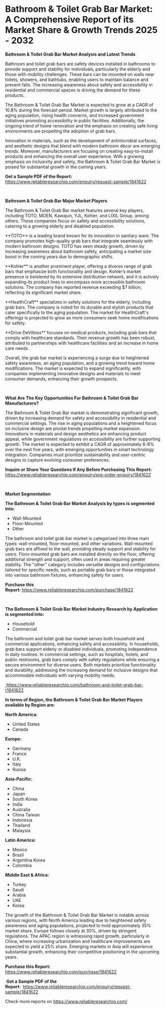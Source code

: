 <p><h1>Bathroom & Toilet Grab Bar Market: A Comprehensive Report of its Market Share & Growth Trends 2025 - 2032</h1></p><p><strong>Bathroom & Toilet Grab Bar Market Analysis and Latest Trends</strong></p>
<p><p>Bathroom and toilet grab bars are safety devices installed in bathrooms to provide support and stability for individuals, particularly the elderly and those with mobility challenges. These bars can be mounted on walls near toilets, showers, and bathtubs, enabling users to maintain balance and prevent falls. The increasing awareness about safety and accessibility in residential and commercial spaces is driving the demand for these products.</p><p>The Bathroom & Toilet Grab Bar Market is expected to grow at a CAGR of 10.8% during the forecast period. Market growth is largely attributed to the aging population, rising health concerns, and increased government initiatives promoting accessibility in public facilities. Additionally, the ongoing trend of home renovation and the emphasis on creating safe living environments are propelling the adoption of grab bars.</p><p>Innovation in materials, such as the development of antimicrobial surfaces, and aesthetic designs that blend with modern bathroom décor are emerging trends. Moreover, manufacturers are focusing on creating easy-to-install products and enhancing the overall user experience. With a growing emphasis on inclusivity and safety, the Bathroom & Toilet Grab Bar Market is poised for substantial growth in the coming years.</p></p>
<p><strong>Get a Sample PDF of the Report:&nbsp;</strong> <a href="https://www.reliableresearchiq.com/enquiry/request-sample/1841622?utm_campaign=3318&utm_medium=2&utm_source=Github&utm_content=ia&utm_term=05042025&utm_id=bathroom-toilet-grab-bar">https://www.reliableresearchiq.com/enquiry/request-sample/1841622</a></p>
<p>&nbsp;</p>
<p><strong>Bathroom & Toilet Grab Bar Major Market Players</strong></p>
<p><p>The Bathroom & Toilet Grab Bar market features several key players, including TOTO, MOEN, Kawajun, YJL, Kohler, and LIXIL Group, among others. These companies focus on safety and accessibility solutions, catering to a growing elderly and disabled population.</p><p>**TOTO** is a leading brand known for its innovation in sanitary ware. The company promotes high-quality grab bars that integrate seamlessly with modern bathroom designs. TOTO has seen steady growth, driven by increasing awareness about bathroom safety, anticipating a market size boost in the coming years due to demographic shifts.</p><p>**Kohler** is another prominent player, offering a diverse range of grab bars that emphasize both functionality and design. Kohler’s market presence is bolstered by its extensive distribution network, and it is actively expanding its product lines to encompass more accessible bathroom solutions. The company has reported revenue exceeding $7 billion, reflecting its significant market share.</p><p>**HealthCraft** specializes in safety solutions for the elderly, including grab bars. The company is noted for its durable and stylish products that cater specifically to the aging population. The market for HealthCraft's offerings is projected to grow as more consumers seek home modifications for safety.</p><p>**Drive DeVilbiss** focuses on medical products, including grab bars that comply with healthcare standards. Their revenue growth has been robust, attributed to partnerships with healthcare facilities and an increase in home care needs.</p><p>Overall, the grab bar market is experiencing a surge due to heightened safety awareness, an aging population, and a growing trend toward home modifications. The market is expected to expand significantly, with companies implementing innovative designs and materials to meet consumer demands, enhancing their growth prospects.</p></p>
<p>&nbsp;</p>
<p><strong>What Are The Key Opportunities For Bathroom & Toilet Grab Bar Manufacturers?</strong></p>
<p><p>The Bathroom & Toilet Grab Bar market is demonstrating significant growth, driven by increasing demand for safety and accessibility in residential and commercial settings. The rise in aging populations and a heightened focus on inclusive design are pivotal trends propelling market expansion. Innovations in materials and design aesthetics are enhancing product appeal, while government regulations on accessibility are further supporting growth. The market is expected to exhibit a CAGR of approximately 6-8% over the next five years, with emerging opportunities in smart technology integration. Companies must prioritize sustainability and user-centric designs to capture evolving consumer preferences.</p></p>
<p><strong>Inquire or Share Your Questions If Any Before Purchasing This Report:</strong> <a href="https://www.reliableresearchiq.com/enquiry/pre-order-enquiry/1841622?utm_campaign=3318&utm_medium=2&utm_source=Github&utm_content=ia&utm_term=05042025&utm_id=bathroom-toilet-grab-bar">https://www.reliableresearchiq.com/enquiry/pre-order-enquiry/1841622</a></p>
<p>&nbsp;</p>
<p><strong>Market Segmentation</strong></p>
<p><strong>The Bathroom & Toilet Grab Bar Market Analysis by types is segmented into:</strong></p>
<p><ul><li>Wall-Mounted</li><li>Floor-Mounted</li><li>Other</li></ul></p>
<p><p>The bathroom and toilet grab bar market is categorized into three main types: wall-mounted, floor-mounted, and other variations. Wall-mounted grab bars are affixed to the wall, providing steady support and stability for users. Floor-mounted grab bars are installed directly on the floor, offering additional strength and support, often used in areas requiring greater stability. The "other" category includes versatile designs and configurations tailored for specific needs, such as portable grab bars or those integrated into various bathroom fixtures, enhancing safety for users.</p></p>
<p><strong>Purchase this Report:&nbsp;</strong><a href="https://www.reliableresearchiq.com/purchase/1841622?utm_campaign=3318&utm_medium=2&utm_source=Github&utm_content=ia&utm_term=05042025&utm_id=bathroom-toilet-grab-bar">https://www.reliableresearchiq.com/purchase/1841622</a></p>
<p>&nbsp;</p>
<p><strong>The Bathroom & Toilet Grab Bar Market Industry Research by Application is segmented into:</strong></p>
<p><ul><li>Household</li><li>Commercial</li></ul></p>
<p><p>The bathroom and toilet grab bar market serves both household and commercial applications, enhancing safety and accessibility. In households, grab bars support elderly or disabled individuals, promoting independence in daily routines. In commercial settings, such as hospitals, hotels, and public restrooms, grab bars comply with safety regulations while ensuring a secure environment for diverse users. Both markets prioritize functionality and durability, addressing the increasing demand for inclusive designs that accommodate individuals with varying mobility needs.</p></p>
<p><a href="https://www.reliableresearchiq.com/bathroom-and-toilet-grab-bar-r1841622?utm_campaign=3318&utm_medium=2&utm_source=Github&utm_content=ia&utm_term=05042025&utm_id=bathroom-toilet-grab-bar">&nbsp;https://www.reliableresearchiq.com/bathroom-and-toilet-grab-bar-r1841622</a></p>
<p><strong>In terms of Region, the Bathroom & Toilet Grab Bar Market Players available by Region are:</strong></p>
<p>
    <p> <strong> North America: </strong>
        <ul>
            <li>United States</li>
            <li>Canada</li>
        </ul>
        </p> 
    <p> <strong> Europe: </strong>
        <ul>
            <li>Germany</li>
            <li>France</li>
            <li>U.K.</li>
            <li>Italy</li>
            <li>Russia</li>
        </ul>
        </p> 
    <p> <strong> Asia-Pacific: </strong>
        <ul>
            <li>China</li>
            <li>Japan</li>
            <li>South Korea</li>
            <li>India</li>
            <li>Australia</li>
            <li>China Taiwan</li>
            <li>Indonesia</li>
            <li>Thailand</li>
            <li>Malaysia</li>
        </ul>
        </p> 
    <p> <strong> Latin America: </strong>
        <ul>
            <li>Mexico</li>
            <li>Brazil</li>
            <li>Argentina Korea</li>
            <li>Colombia</li>
        </ul>
        </p> 
    <p> <strong> Middle East & Africa: </strong>
        <ul>
            <li>Turkey</li>
            <li>Saudi</li>
            <li>Arabia</li>
            <li>UAE</li>
            <li>Korea</li>
        </ul>
    </p>
    </p>
<p><p>The growth of the Bathroom & Toilet Grab Bar Market is notable across various regions, with North America leading due to heightened safety awareness and aging populations, projected to hold approximately 35% market share. Europe follows closely at 30%, driven by stringent regulations. The APAC region is witnessing rapid growth, particularly in China, where increasing urbanization and healthcare improvements are expected to yield a 25% share. Emerging markets in Asia will experience substantial growth, enhancing their competitive positioning in the upcoming years.</p></p>
<p><strong>Purchase this Report: </strong><a href="https://www.reliableresearchiq.com/purchase/1841622?utm_campaign=3318&utm_medium=2&utm_source=Github&utm_content=ia&utm_term=05042025&utm_id=bathroom-toilet-grab-bar">https://www.reliableresearchiq.com/purchase/1841622</a></p>
<p>&nbsp;<strong>Get a Sample PDF of the Report:&nbsp;&nbsp;</strong><a href="https://www.reliableresearchiq.com/enquiry/request-sample/1841622?utm_campaign=3318&utm_medium=2&utm_source=Github&utm_content=ia&utm_term=05042025&utm_id=bathroom-toilet-grab-bar">https://www.reliableresearchiq.com/enquiry/request-sample/1841622</a></p>
<p><strong></strong></p>
<p>Check more reports on <a href="https://www.reliableresearchiq.com/?utm_campaign=3318&utm_medium=2&utm_source=Github&utm_content=ia&utm_term=05042025&utm_id=bathroom-toilet-grab-bar">https://www.reliableresearchiq.com/</a></p>